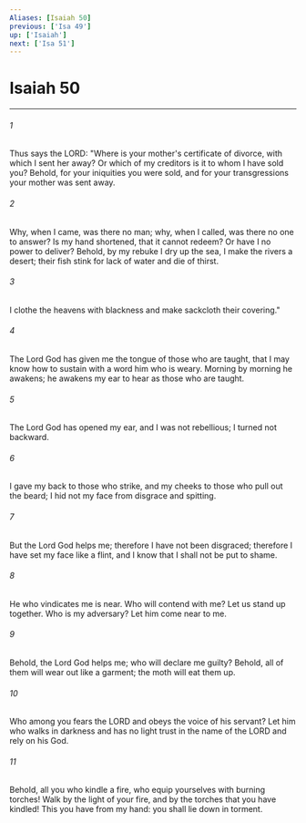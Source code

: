 ```yaml
---
Aliases: [Isaiah 50]
previous: ['Isa 49']
up: ['Isaiah']
next: ['Isa 51']
---
```

# Isaiah 50

***

 

###### 1 
Thus says the LORD: 
 "Where is your mother's certificate of divorce, 
 with which I sent her away? 
 Or which of my creditors is it 
 to whom I have sold you? 
 Behold, for your iniquities you were sold, 
 and for your transgressions your mother was sent away. 
 
 

###### 2 
Why, when I came, was there no man; 
 why, when I called, was there no one to answer? 
 Is my hand shortened, that it cannot redeem? 
 Or have I no power to deliver? 
 Behold, by my rebuke I dry up the sea, 
 I make the rivers a desert; 
 their fish stink for lack of water 
 and die of thirst. 
 
 

###### 3 
I clothe the heavens with blackness 
 and make sackcloth their covering."
 
 

###### 4 
The Lord God has given me 
 the tongue of those who are taught, 
 that I may know how to sustain with a word 
 him who is weary. 
 Morning by morning he awakens; 
 he awakens my ear 
 to hear as those who are taught. 
 
 

###### 5 
The Lord God has opened my ear, 
 and I was not rebellious; 
 I turned not backward. 
 
 

###### 6 
I gave my back to those who strike, 
 and my cheeks to those who pull out the beard; 
 I hid not my face 
 from disgrace and spitting.
 
 

###### 7 
But the Lord God helps me; 
 therefore I have not been disgraced; 
 therefore I have set my face like a flint, 
 and I know that I shall not be put to shame. 
 
 

###### 8 
He who vindicates me is near. 
 Who will contend with me? 
 Let us stand up together. 
 Who is my adversary? 
 Let him come near to me. 
 
 

###### 9 
Behold, the Lord God helps me; 
 who will declare me guilty? 
 Behold, all of them will wear out like a garment; 
 the moth will eat them up.
 
 

###### 10 
Who among you fears the LORD 
 and obeys the voice of his servant? 
 Let him who walks in darkness 
 and has no light 
 trust in the name of the LORD 
 and rely on his God. 
 
 

###### 11 
Behold, all you who kindle a fire, 
 who equip yourselves with burning torches! 
 Walk by the light of your fire, 
 and by the torches that you have kindled! 
 This you have from my hand: 
 you shall lie down in torment.
 

